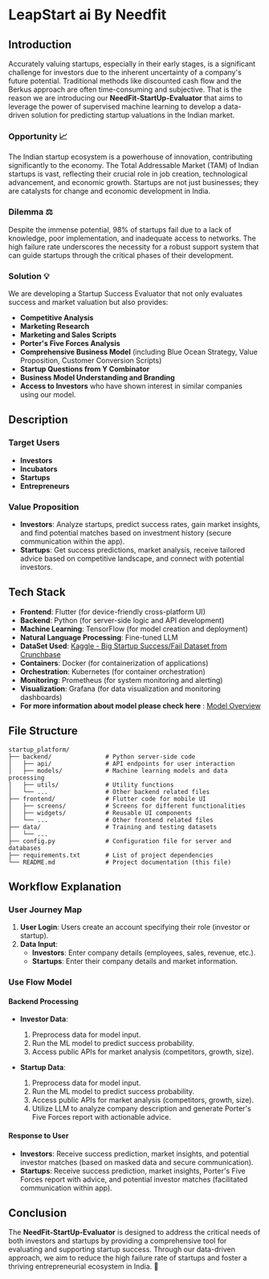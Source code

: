 # LeapStart ai By Needfit

## Introduction

Accurately valuing startups, especially in their early stages, is a significant challenge for investors due to the inherent uncertainty of a company's future potential. Traditional methods like discounted cash flow and the Berkus approach are often time-consuming and subjective. That is the reason we are introducing our **NeedFit-StartUp-Evaluator** that aims to leverage the power of supervised machine learning to develop a data-driven solution for predicting startup valuations in the Indian market.

### Opportunity 📈

The Indian startup ecosystem is a powerhouse of innovation, contributing significantly to the economy. The Total Addressable Market (TAM) of Indian startups is vast, reflecting their crucial role in job creation, technological advancement, and economic growth. Startups are not just businesses; they are catalysts for change and economic development in India.

### Dilemma ⚖️

Despite the immense potential, 98% of startups fail due to a lack of knowledge, poor implementation, and inadequate access to networks. The high failure rate underscores the necessity for a robust support system that can guide startups through the critical phases of their development.

### Solution 💡

We are developing a Startup Success Evaluator that not only evaluates success and market valuation but also provides:

- **Competitive Analysis**
- **Marketing Research**
- **Marketing and Sales Scripts**
- **Porter's Five Forces Analysis**
- **Comprehensive Business Model** (including Blue Ocean Strategy, Value Proposition, Customer Conversion Scripts)
- **Startup Questions from Y Combinator**
- **Business Model Understanding and Branding**
- **Access to Investors** who have shown interest in similar companies using our model.

## Description

### Target Users

- **Investors**
- **Incubators**
- **Startups**
- **Entrepreneurs**

### Value Proposition

- **Investors**: Analyze startups, predict success rates, gain market insights, and find potential matches based on investment history (secure communication within the app).
- **Startups**: Get success predictions, market analysis, receive tailored advice based on competitive landscape, and connect with potential investors.

## Tech Stack

- **Frontend**: Flutter (for device-friendly cross-platform UI)
- **Backend**: Python (for server-side logic and API development)
- **Machine Learning**: TensorFlow (for model creation and deployment)
- **Natural Language Processing**: Fine-tuned LLM
- **DataSet Used**: [Kaggle - Big Startup Success/Fail Dataset from Crunchbase](https://www.kaggle.com/datasets/yanmaksi/big-startup-secsees-fail-dataset-from-crunchbase/data)
- **Containers**: Docker (for containerization of applications)
- **Orchestration**: Kubernetes (for container orchestration)
- **Monitoring**: Prometheus (for system monitoring and alerting)
- **Visualization**: Grafana (for data visualization and monitoring dashboards)
- **For more information about model please check here** : [Model Overview](https://github.com/AffanShaikhsurab/Needfit_Startup_Ai/blob/main/MODEL_OVERVIEW.md)

## File Structure

```plaintext
startup_platform/
├── backend/               # Python server-side code
│   ├── api/               # API endpoints for user interaction
│   ├── models/            # Machine learning models and data processing
│   ├── utils/             # Utility functions
│   └── ...                # Other backend related files
├── frontend/              # Flutter code for mobile UI
│   ├── screens/           # Screens for different functionalities
│   ├── widgets/           # Reusable UI components
│   └── ...                # Other frontend related files
├── data/                  # Training and testing datasets
│   └── ...
├── config.py              # Configuration file for server and databases
├── requirements.txt       # List of project dependencies
└── README.md              # Project documentation (this file)
```

## Workflow Explanation

### User Journey Map

1. **User Login**: Users create an account specifying their role (investor or startup).
2. **Data Input**:
   - **Investors**: Enter company details (employees, sales, revenue, etc.).
   - **Startups**: Enter their company details and market information.

### Use Flow Model

#### Backend Processing

- **Investor Data**:
  1. Preprocess data for model input.
  2. Run the ML model to predict success probability.
  3. Access public APIs for market analysis (competitors, growth, size).
  
- **Startup Data**:
  1. Preprocess data for model input.
  2. Run the ML model to predict success probability.
  3. Access public APIs for market analysis (competitors, growth, size).
  4. Utilize LLM to analyze company description and generate Porter's Five Forces report with actionable advice.

#### Response to User

- **Investors**: Receive success prediction, market insights, and potential investor matches (based on masked data and secure communication).
- **Startups**: Receive success prediction, market insights, Porter's Five Forces report with advice, and potential investor matches (facilitated communication within app).

## Conclusion

The **NeedFit-StartUp-Evaluator** is designed to address the critical needs of both investors and startups by providing a comprehensive tool for evaluating and supporting startup success. Through our data-driven approach, we aim to reduce the high failure rate of startups and foster a thriving entrepreneurial ecosystem in India. 🚀
